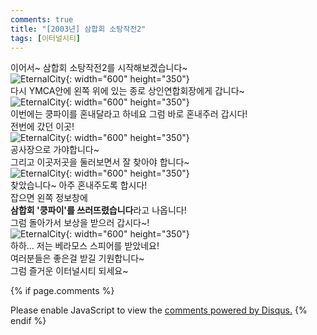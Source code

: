 ```yaml
---
comments: true
title: "[2003년] 삼합회 소탕작전2"
tags: [이터널시티]
---
```


이어서~ 삼합회 소탕작전2를 시작해보겠습니다~  
![EternalCity](/assets/image/EternalCity/eternalcity01.jpg){: width="600" height="350"}  
다시 YMCA안에 왼쪽 위에 있는 종로 상인연합회장에게 갑니다~  
![EternalCity](/assets/image/EternalCity/eternalcity12.jpg){: width="600" height="350"}  
이번에는 쿵파이를 혼내달라고 하네요 그럼 바로 혼내주러 갑시다!  
전번에 갔던 이곳!  
![EternalCity](/assets/image/EternalCity/eternalcity04.jpg){: width="600" height="350"}  
공사장으로 가야합니다~  
그리고 이곳저곳을 둘러보면서 잘 찾아야 합니다~  
![EternalCity](/assets/image/EternalCity/eternalcity13.jpg){: width="600" height="350"}  
찾았습니다~ 아주 혼내주도록 합시다!  
잡으면 왼쪽 정보창에  
**삼합회 '쿵파이'를 쓰러뜨렸습니다**라고 나옵니다!  
그럼 돌아가서 보상을 받으러 갑시다~!  
![EternalCity](/assets/image/EternalCity/eternalcity13.jpg){: width="600" height="350"}  
하하... 저는 베라모스 스피어를 받았네요!  
여러분들은 좋은걸 받길 기원합니다~  
그럼 즐거운 이터널시티 되세요~

{% if page.comments %}
<div id="disqus_thread"></div>
<script>

/**
*  RECOMMENDED CONFIGURATION VARIABLES: EDIT AND UNCOMMENT THE SECTION BELOW TO INSERT DYNAMIC VALUES FROM YOUR PLATFORM OR CMS.
*  LEARN WHY DEFINING THESE VARIABLES IS IMPORTANT: https://disqus.com/admin/universalcode/#configuration-variables*/
/*
var disqus_config = function () {
this.page.url = PAGE_URL;  // Replace PAGE_URL with your page's canonical URL variable
this.page.identifier = PAGE_IDENTIFIER; // Replace PAGE_IDENTIFIER with your page's unique identifier variable
};
*/
(function() { // DON'T EDIT BELOW THIS LINE
var d = document, s = d.createElement('script');
s.src = 'https://dndl93.disqus.com/embed.js';
s.setAttribute('data-timestamp', +new Date());
(d.head || d.body).appendChild(s);
})();
</script>
<noscript>Please enable JavaScript to view the <a href="https://disqus.com/?ref_noscript">comments powered by Disqus.</a></noscript>
{% endif %}